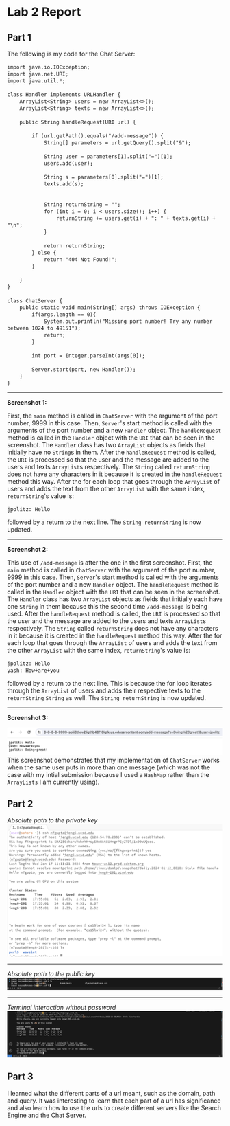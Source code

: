 # Lab 2 Report
## Part 1
The following is my code for the Chat Server:
```
import java.io.IOException;
import java.net.URI;
import java.util.*;

class Handler implements URLHandler {
    ArrayList<String> users = new ArrayList<>();
    ArrayList<String> texts = new ArrayList<>();

    public String handleRequest(URI url) {

        if (url.getPath().equals("/add-message")) {
            String[] parameters = url.getQuery().split("&");

            String user = parameters[1].split("=")[1];
            users.add(user);

            String s = parameters[0].split("=")[1];
            texts.add(s);


            String returnString = "";
            for (int i = 0; i < users.size(); i++) {
                returnString += users.get(i) + ": " + texts.get(i) + "\n";
            }

            return returnString;
        } else {
            return "404 Not Found!";
        }

    }
}

class ChatServer {
    public static void main(String[] args) throws IOException {
        if(args.length == 0){
            System.out.println("Missing port number! Try any number between 1024 to 49151");
            return;
        }

        int port = Integer.parseInt(args[0]);

        Server.start(port, new Handler());
    }
}
```
***
**Screenshot 1:**


First, the ```main``` method is called in ```ChatServer``` with the argument of the port number, 9999 in this case. Then, ```Server```'s start method is called with the arguments of the port number and a new ```Handler``` object. The ```handleRequest``` method is called in the ```Handler``` object with the ```URI``` that can be seen in the screenshot. The ```Handler``` class has two ```ArrayList``` objects as fields that initially have no ```String```s in them. After the ```handleRequest``` method is called, the ```URI``` is processed so that the user and the message are added to the users and texts ```ArrayList```s respectively. The ```String``` called ```returnString``` does not have any characters in it because it is created in the ```handleRequest``` method this way. After the for each loop that goes through the ```ArrayList``` of users and adds the text from the other ```ArrayList``` with the same index, ```returnString```'s value is:
```
jpolitz: Hello
```
followed by a return to the next line. The ```String returnString``` is now updated.

***
**Screenshot 2:**


This use of ```/add-message``` is after the one in the first screenshot. First, the ```main``` method is called in ```ChatServer``` with the argument of the port number, 9999 in this case. Then, ```Server```'s start method is called with the arguments of the port number and a new ```Handler``` object. The ```handleRequest``` method is called in the ```Handler``` object with the ```URI``` that can be seen in the screenshot. The ```Handler``` class has two ```ArrayList``` objects as fields that initially each have one ```String``` in them because this the second time ```/add-message``` is being used. After the ```handleRequest``` method is called, the ```URI``` is processed so that the user and the message are added to the users and texts ```ArrayList```s respectively. The ```String``` called ```returnString``` does not have any characters in it because it is created in the ```handleRequest``` method this way. After the for each loop that goes through the ```ArrayList``` of users and adds the text from the other ```ArrayList``` with the same index, ```returnString```'s value is:
```
jpolitz: Hello
yash: How+are+you
```
followed by a return to the next line. This is because the for loop iterates through the ```ArrayList``` of users and adds their respective texts to the ```returnString``` ```String``` as well. The ```String returnString``` is now updated.

***
**Screenshot 3:**

![lab2part1_3](lab2part1_3.png)
This screenshot demonstrates that my implementation of ```ChatServer``` works when the same user puts in more than one message (which was not the case with my intial submission because I used a ```HashMap``` rather than the ```ArrayLists``` I am currently using).

## Part 2
_Absolute path to the private key_
![lab2part2_1](lab2part2_1.png)
***

_Absolute path to the public key_
![lab2part2_2](lab2part2_2.png)
***

_Terminal interaction without password_
![lab2part2_3](lab2part2_3.png)

## Part 3
I learned what the different parts of a url meant, such as the domain, path and query. It was interesting to learn that each part of a url has significance and also learn how to use the urls to create different servers like the Search Engine and the Chat Server.
